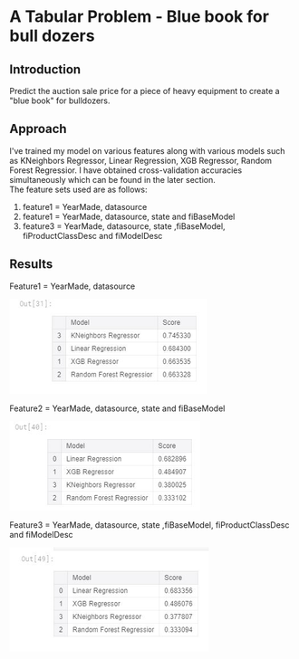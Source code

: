 # A Tabular Problem - Blue book for bull dozers #

## Introduction 
Predict the auction sale price for a piece of heavy equipment to create a "blue book" for bulldozers.

## Approach 
I've trained my model on various features along with various models such as KNeighbors Regressor, Linear Regression, XGB Regressor, Random Forest Regressior.  I have obtained cross-validation accuracies simultaneously which can be found in the later section.  
The feature sets used are as follows:
1. feature1 = YearMade, datasource
2. feature1 = YearMade, datasource, state and fiBaseModel
3. feature3 = YearMade, datasource, state ,fiBaseModel, fiProductClassDesc and fiModelDesc

## Results 

Feature1 = YearMade, datasource

![Result Image 1](https://github.com/akanshagautam3751/Midas-Internship-Task/blob/master/A%20tabular%20Problem/Images_TabularProblem/1_bull.JPG)

Feature2 = YearMade, datasource, state and fiBaseModel

![Result Image 2](https://github.com/akanshagautam3751/Midas-Internship-Task/blob/master/A%20tabular%20Problem/Images_TabularProblem/2_bull.JPG)

Feature3 = YearMade, datasource, state ,fiBaseModel, fiProductClassDesc and fiModelDesc

![Result Image 3](https://github.com/akanshagautam3751/Midas-Internship-Task/blob/master/A%20tabular%20Problem/Images_TabularProblem/3_bull.JPG)
